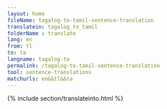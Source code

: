 ```yaml
---
layout: home
fileName: tagalog-to-tamil-sentence-translation
translatein: tagalog_to_tamil
folderName : translate
lang: en
from: tl
to: ta
langname: tagalog-to
permalink: /tagalog-to-tamil-sentence-translation
tool: sentence-translations
matchurls: en&&tl&&ta
---
```

{% include section/translateinto.html %}
